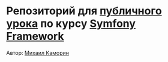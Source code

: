﻿# Репозиторий для [публичного урока](https://otus.ru/lessons/symfony/#event-2577) по курсу [Symfony Framework](https://otus.ru/lessons/symfony/)

Автор: [Михаил Каморин](mailto:m.v.kamorin@gmail.com)
